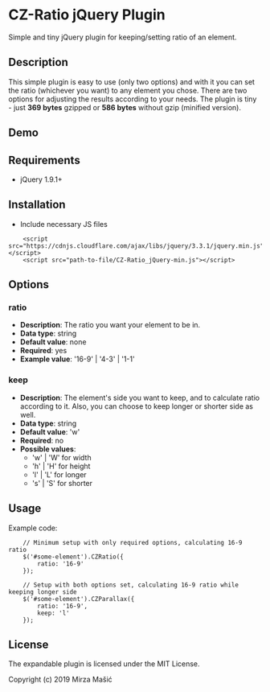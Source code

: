 # CZ-Ratio jQuery Plugin

Simple and tiny jQuery plugin for keeping/setting ratio of an element.

## Description
This simple plugin is easy to use (only two options) and with it you can set the ratio (whichever you want) to any element you chose. There are two options for adjusting the results according to your needs. The plugin is tiny - just **369 bytes** gzipped or **586 bytes** without gzip (minified version).

## Demo

## Requirements
* jQuery 1.9.1+

## Installation
* Include necessary JS files

```
    <script src="https://cdnjs.cloudflare.com/ajax/libs/jquery/3.3.1/jquery.min.js"></script>
    <script src="path-to-file/CZ-Ratio_jQuery-min.js"></script>
```

## Options

### ratio
* **Description**: The ratio you want your element to be in.
* **Data type**: string
* **Default value**: none
* **Required**: yes
* **Example value**: '16-9' | '4-3' | '1-1'

### keep
* **Description**: The element's side you want to keep, and to calculate ratio according to it. Also, you can choose to keep longer or shorter side as well.
* **Data type**: string
* **Default value**: 'w'
* **Required**: no
* **Possible values**:
  * 'w' | 'W' for width
  * 'h' | 'H' for height
  * 'l' | 'L' for longer
  * 's' | 'S' for shorter

## Usage
Example code:

```
    // Minimum setup with only required options, calculating 16-9 ratio
    $('#some-element').CZRatio({
        ratio: '16-9'
    });

    // Setup with both options set, calculating 16-9 ratio while keeping longer side
    $('#some-element').CZParallax({
        ratio: '16-9',
        keep: 'l'
    });
```

## License

The expandable plugin is licensed under the MIT License.

Copyright (c) 2019 Mirza Mašić